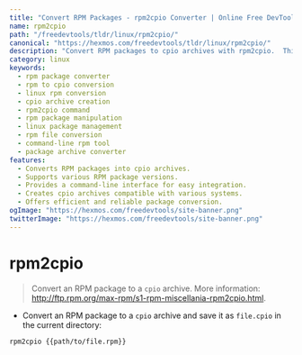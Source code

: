 ```yaml
---
title: "Convert RPM Packages - rpm2cpio Converter | Online Free DevTools by Hexmos"
name: rpm2cpio
path: "/freedevtools/tldr/linux/rpm2cpio/"
canonical: "https://hexmos.com/freedevtools/tldr/linux/rpm2cpio/"
description: "Convert RPM packages to cpio archives with rpm2cpio.  This efficient converter simplifies package manipulation. Free online tool, no registration required."
category: linux
keywords:
  - rpm package converter
  - rpm to cpio conversion
  - linux rpm conversion
  - cpio archive creation
  - rpm2cpio command
  - rpm package manipulation
  - linux package management
  - rpm file conversion
  - command-line rpm tool
  - package archive converter
features:
  - Converts RPM packages into cpio archives.
  - Supports various RPM package versions.
  - Provides a command-line interface for easy integration.
  - Creates cpio archives compatible with various systems.
  - Offers efficient and reliable package conversion.
ogImage: "https://hexmos.com/freedevtools/site-banner.png"
twitterImage: "https://hexmos.com/freedevtools/site-banner.png"
---
```


# rpm2cpio

> Convert an RPM package to a `cpio` archive.
> More information: <http://ftp.rpm.org/max-rpm/s1-rpm-miscellania-rpm2cpio.html>.

- Convert an RPM package to a `cpio` archive and save it as `file.cpio` in the current directory:

`rpm2cpio {{path/to/file.rpm}}`
